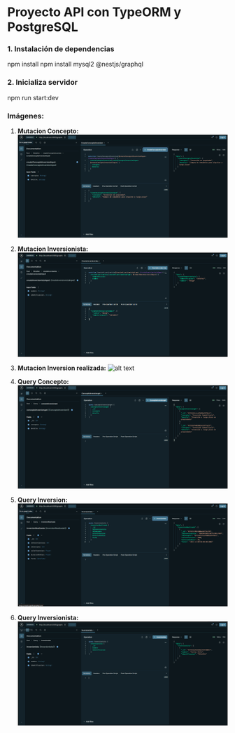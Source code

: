 # Proyecto API con TypeORM y PostgreSQL

### 1. Instalación de dependencias
npm install 
npm install mysql2 @nestjs/graphql

### 2. Inicializa servidor 
npm run start:dev

### Imágenes:

1. **Mutacion Concepto:**
![alt text](./screenshots/mutation_concepto.png)

2. **Mutacion Inversionista:**
![alt text](./screenshots/mutation_inversionista.png)

2. **Mutacion Inversion realizada:**
![alt text](./screenshots/mutation_inversionRealizada.png)

1. **Query Concepto:**
![alt text](./screenshots/query_concepto.png)

2. **Query Inversion:**
![alt text](./screenshots/query_inversion.png)

3. **Query Inversionista:**
![alt text](./screenshots/query_inversionista.png)
